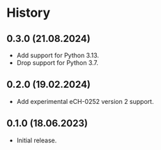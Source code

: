 History
=======
0.3.0 (21.08.2024)
------------------

- Add support for Python 3.13.
- Drop support for Python 3.7.

0.2.0 (19.02.2024)
------------------

- Add experimental eCH-0252 version 2 support.

0.1.0 (18.06.2023)
------------------

- Initial release.
